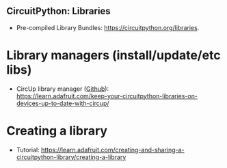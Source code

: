 ## CircuitPython: Libraries
<!----------------------------------------------------------------------------->
- Pre-compiled Library Bundles: <https://circuitpython.org/libraries>.

# Library managers (install/update/etc libs)
<!----------------------------------------------------------------------------->
- CircUp library manager ([Github](https://github.com/adafruit/circup)):
  <br><https://learn.adafruit.com/keep-your-circuitpython-libraries-on-devices-up-to-date-with-circup/>

# Creating a library
<!----------------------------------------------------------------------------->
- Tutorial: <https://learn.adafruit.com/creating-and-sharing-a-circuitpython-library/creating-a-library>

